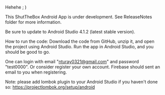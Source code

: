 Hehehe ; )

This ShutTheBox Android App is under development. See ReleaseNotes folder for more information.

Be sure to update to Android Studio 4.1.2 (latest stable version).

How to run the code: Download the code from GitHub, unzip it, and open the project using Android Studio. 
Run the app in Android Studio, and you should be good to go.

One can login with email "nturay0321@gmail.com" and password "test0000". Or consider register your 
own account. Firebase should sent an email to you when registering.

Note: please add lombok plugin to your Android Studio if you haven't done so: https://projectlombok.org/setup/android
